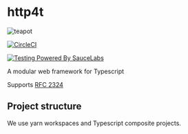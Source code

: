 # http4t

![teapot](https://user-images.githubusercontent.com/123496/53679728-5e9d3e80-3cc8-11e9-81ff-af48da63d422.png)

[![CircleCI](https://circleci.com/gh/http4t/http4t.svg?style=svg)](https://circleci.com/gh/http4t/http4t)

[![Testing Powered By SauceLabs](https://opensource.saucelabs.com/images/opensauce/powered-by-saucelabs-badge-gray.png?sanitize=true "Testing Powered By SauceLabs")](https://saucelabs.com)

A modular web framework for Typescript

Supports [RFC 2324](https://tools.ietf.org/html/rfc2324)

## Project structure

We use yarn workspaces and Typescript composite projects. 
